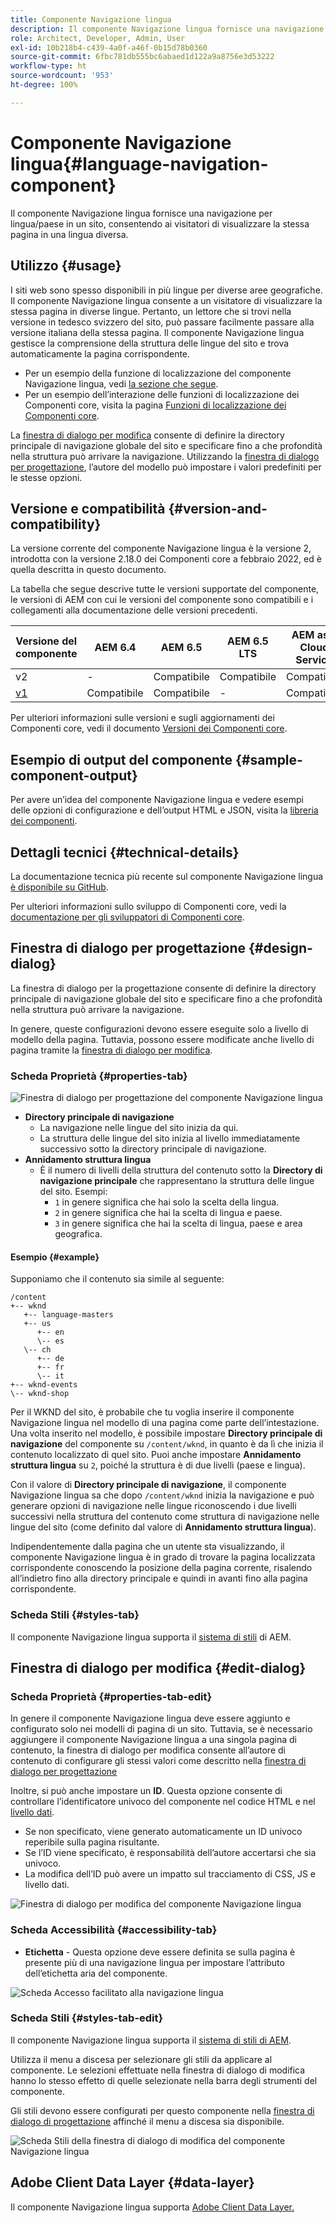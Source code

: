 ```yaml
---
title: Componente Navigazione lingua
description: Il componente Navigazione lingua fornisce una navigazione per lingua/paese in un sito, consentendo ai visitatori di visualizzare la stessa pagina in una lingua diversa.
role: Architect, Developer, Admin, User
exl-id: 10b218b4-c439-4a0f-a46f-0b15d78b0360
source-git-commit: 6fbc781db555bc6abaed1d122a9a8756e3d53222
workflow-type: ht
source-wordcount: '953'
ht-degree: 100%

---
```


# Componente Navigazione lingua{#language-navigation-component}

Il componente Navigazione lingua fornisce una navigazione per lingua/paese in un sito, consentendo ai visitatori di visualizzare la stessa pagina in una lingua diversa.

## Utilizzo {#usage}

I siti web sono spesso disponibili in più lingue per diverse aree geografiche. Il componente Navigazione lingua consente a un visitatore di visualizzare la stessa pagina in diverse lingue. Pertanto, un lettore che si trovi nella versione in tedesco svizzero del sito, può passare facilmente passare alla versione italiana della stessa pagina. Il componente Navigazione lingua gestisce la comprensione della struttura delle lingue del sito e trova automaticamente la pagina corrispondente.

* Per un esempio della funzione di localizzazione del componente Navigazione lingua, vedi [la sezione che segue](#example).
* Per un esempio dell’interazione delle funzioni di localizzazione dei Componenti core, visita la pagina [Funzioni di localizzazione dei Componenti core](/help/get-started/localization.md).

La [finestra di dialogo per modifica](#edit-dialog) consente di definire la directory principale di navigazione globale del sito e specificare fino a che profondità nella struttura può arrivare la navigazione. Utilizzando la [finestra di dialogo per progettazione](#design-dialog), l’autore del modello può impostare i valori predefiniti per le stesse opzioni.

## Versione e compatibilità {#version-and-compatibility}

La versione corrente del componente Navigazione lingua è la versione 2, introdotta con la versione 2.18.0 dei Componenti core a febbraio 2022, ed è quella descritta in questo documento.

La tabella che segue descrive tutte le versioni supportate del componente, le versioni di AEM con cui le versioni del componente sono compatibili e i collegamenti alla documentazione delle versioni precedenti.

| Versione del componente | AEM 6.4 | AEM 6.5 | AEM 6.5 LTS | AEM as a Cloud Service |
|--- |--- |--- |---|---|
| v2 | - | Compatibile | Compatibile | Compatibile |
| [v1](v1/language-navigation.md) | Compatibile | Compatibile | - | Compatibile |

Per ulteriori informazioni sulle versioni e sugli aggiornamenti dei Componenti core, vedi il documento [Versioni dei Componenti core](/help/versions.md).

## Esempio di output del componente {#sample-component-output}

Per avere un’idea del componente Navigazione lingua e vedere esempi delle opzioni di configurazione e dell’output HTML e JSON, visita la [libreria dei componenti](https://adobe.com/go/aem_cmp_library_langnav_it).

## Dettagli tecnici {#technical-details}

La documentazione tecnica più recente sul componente Navigazione lingua [è disponibile su GitHub](https://adobe.com/go/aem_cmp_tech_langnav_v2_it).

Per ulteriori informazioni sullo sviluppo di Componenti core, vedi la [documentazione per gli sviluppatori di Componenti core](/help/developing/overview.md).

## Finestra di dialogo per progettazione {#design-dialog}

La finestra di dialogo per la progettazione consente di definire la directory principale di navigazione globale del sito e specificare fino a che profondità nella struttura può arrivare la navigazione.

In genere, queste configurazioni devono essere eseguite solo a livello di modello della pagina. Tuttavia, possono essere modificate anche livello di pagina tramite la [finestra di dialogo per modifica](#edit-dialog).

### Scheda Proprietà {#properties-tab}

![Finestra di dialogo per progettazione del componente Navigazione lingua](/help/assets/language-navigation-design.png)

* **Directory principale di navigazione**
   * La navigazione nelle lingue del sito inizia da qui.
   * La struttura delle lingue del sito inizia al livello immediatamente successivo sotto la directory principale di navigazione.
* **Annidamento struttura lingua**
   * È il numero di livelli della struttura del contenuto sotto la **Directory di navigazione principale** che rappresentano la struttura delle lingue del sito. Esempi:
      * `1` in genere significa che hai solo la scelta della lingua.
      * `2` in genere significa che hai la scelta di lingua e paese.
      * `3` in genere significa che hai la scelta di lingua, paese e area geografica.

#### Esempio {#example}

Supponiamo che il contenuto sia simile al seguente:

```
/content
+-- wknd
   +-- language-masters
   +-- us
      +-- en
      \-- es
   \-- ch
      +-- de
      +-- fr
      \-- it
+-- wknd-events
\-- wknd-shop
```

Per il WKND del sito, è probabile che tu voglia inserire il componente Navigazione lingua nel modello di una pagina come parte dell’intestazione. Una volta inserito nel modello, è possibile impostare **Directory principale di navigazione** del componente su `/content/wknd`, in quanto è da lì che inizia il contenuto localizzato di quel sito. Puoi anche impostare **Annidamento struttura lingua** su `2`, poiché la struttura è di due livelli (paese e lingua).

Con il valore di **Directory principale di navigazione**, il componente Navigazione lingua sa che dopo `/content/wknd` inizia la navigazione e può generare opzioni di navigazione nelle lingue riconoscendo i due livelli successivi nella struttura del contenuto come struttura di navigazione nelle lingue del sito (come definito dal valore di **Annidamento struttura lingua**).

Indipendentemente dalla pagina che un utente sta visualizzando, il componente Navigazione lingua è in grado di trovare la pagina localizzata corrispondente conoscendo la posizione della pagina corrente, risalendo all’indietro fino alla directory principale e quindi in avanti fino alla pagina corrispondente.

### Scheda Stili {#styles-tab}

Il componente Navigazione lingua supporta il [sistema di stili](/help/get-started/authoring.md#component-styling) di AEM.

## Finestra di dialogo per modifica {#edit-dialog}

### Scheda Proprietà {#properties-tab-edit}

In genere il componente Navigazione lingua deve essere aggiunto e configurato solo nei modelli di pagina di un sito. Tuttavia, se è necessario aggiungere il componente Navigazione lingua a una singola pagina di contenuto, la finestra di dialogo per modifica consente all’autore di contenuto di configurare gli stessi valori come descritto nella [finestra di dialogo per progettazione](#design-dialog)

Inoltre, si può anche impostare un **ID**. Questa opzione consente di controllare l’identificatore univoco del componente nel codice HTML e nel [livello dati](/help/developing/data-layer/overview.md).

* Se non specificato, viene generato automaticamente un ID univoco reperibile sulla pagina risultante.
* Se l’ID viene specificato, è responsabilità dell’autore accertarsi che sia univoco.
* La modifica dell’ID può avere un impatto sul tracciamento di CSS, JS e livello dati.

![Finestra di dialogo per modifica del componente Navigazione lingua](/help/assets/language-navigation-edit.png)

### Scheda Accessibilità {#accessibility-tab}

* **Etichetta** - Questa opzione deve essere definita se sulla pagina è presente più di una navigazione lingua per impostare l’attributo dell’etichetta aria del componente.

![Scheda Accesso facilitato alla navigazione lingua](/help/assets/language-navigation-edit-accessibility.png)

### Scheda Stili {#styles-tab-edit}

Il componente Navigazione lingua supporta il [sistema di stili di AEM](/help/get-started/authoring.md#component-styling).

Utilizza il menu a discesa per selezionare gli stili da applicare al componente. Le selezioni effettuate nella finestra di dialogo di modifica hanno lo stesso effetto di quelle selezionate nella barra degli strumenti del componente.

Gli stili devono essere configurati per questo componente nella [finestra di dialogo di progettazione](#design-dialog) affinché il menu a discesa sia disponibile.

![Scheda Stili della finestra di dialogo di modifica del componente Navigazione lingua](/help/assets/language-navigation-edit-styles.png)

## Adobe Client Data Layer {#data-layer}

Il componente Navigazione lingua supporta [Adobe Client Data Layer.](/help/developing/data-layer/overview.md)

